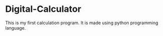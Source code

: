 # Digital-Calculator
This is my first calculation program. It is made using python programming language.
